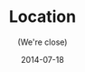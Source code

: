 ---
title: Location
subtitle: (We're close)
layout: default
modal-id: 1
date: 2014-07-18
img: CreekTrailMap.png
thumbnail: CreekTrailMapThumb.png
alt: image-alt
description: <p>Creek Trail Equine is conveniently located from either Highway 64 or Highway 72. </p><p>Those visiting from South Tulsa, Jenks, or Bixby can drive south on Memorial and then we’re just 12 minutes east on Highway 64. </p><p>Those coming from Broken Arrow or Coweta will drive to the south side of Coweta and then we’re 10 minutes south on Highway 72. We are 10 minutes north of Haskell.</p><p>Our street address is<br> <a href="https://goo.gl/maps/uM4pMDNhsut" target="_blank">22074 E. 191st St. South<br>Haskell, OK 74436</a></p>
---